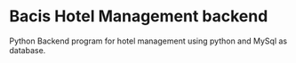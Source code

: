 # Bacis Hotel Management backend
Python
Backend program for hotel management using python and MySql as database.
